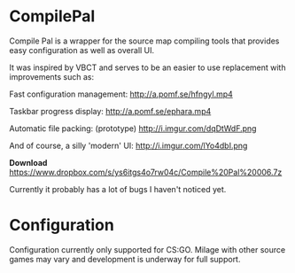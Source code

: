 CompilePal
==========

Compile Pal is a wrapper for the source map compiling tools that provides easy configuration as well as overall UI.

It was inspired by VBCT and serves to be an easier to use replacement with improvements such as:

Fast configuration management:
http://a.pomf.se/hfngyl.mp4

Taskbar progress display:
http://a.pomf.se/ephara.mp4

Automatic file packing: (prototype)
http://i.imgur.com/dqDtWdF.png

And of course, a silly 'modern' UI:
http://i.imgur.com/lYo4dbI.png

**Download**
https://www.dropbox.com/s/ys6itgs4o7rw04c/Compile%20Pal%20006.7z


Currently it probably has a lot of bugs I haven't noticed yet. 

Configuration
==========

Configuration currently only supported for CS:GO. Milage with other source games may vary and development is underway for full support.
